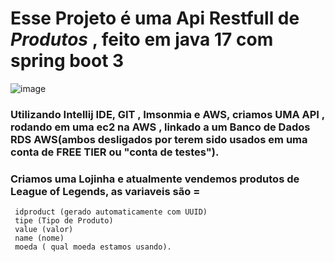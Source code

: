 # Esse Projeto é uma Api Restfull de *Produtos* , feito em java 17 com spring boot 3
![image](https://github.com/RonaldoDraft/CrudApi/assets/49964340/eb79e1ee-418f-4dc1-9620-bdb080b9a1e5)


### Utilizando Intellij IDE, GIT , Imsonmia e AWS, criamos UMA API , rodando em uma ec2 na AWS , linkado a um Banco de Dados RDS AWS(ambos desligados por terem sido usados em uma conta de FREE TIER ou "conta de testes").
### Criamos uma Lojinha e atualmente vendemos produtos de League of Legends, as variaveis são =

     idproduct (gerado automaticamente com UUID)
     tipe (Tipo de Produto)
     value (valor)
     name (nome)
     moeda ( qual moeda estamos usando).
    
